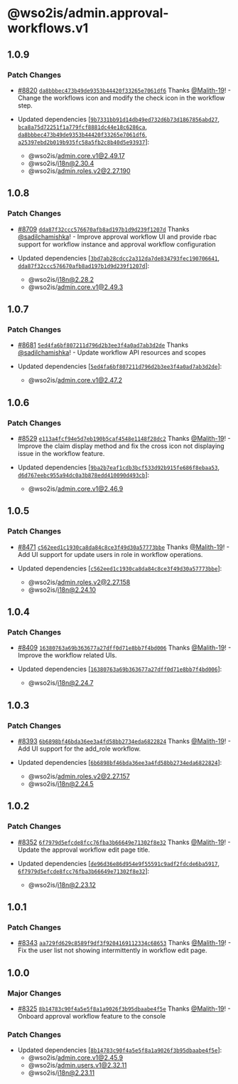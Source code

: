 # @wso2is/admin.approval-workflows.v1

## 1.0.9

### Patch Changes

- [#8820](https://github.com/wso2/identity-apps/pull/8820) [`da8bbbec473b49de9353b44420f33265e7061df6`](https://github.com/wso2/identity-apps/commit/da8bbbec473b49de9353b44420f33265e7061df6) Thanks [@Malith-19](https://github.com/Malith-19)! - Change the workflows icon and modify the check icon in the workflow step.

- Updated dependencies [[`9b7331bb91d14db49ed732d6b73d1867856abd27`](https://github.com/wso2/identity-apps/commit/9b7331bb91d14db49ed732d6b73d1867856abd27), [`bca8a75d72251f1a779fcf8881dc44e18c6286ca`](https://github.com/wso2/identity-apps/commit/bca8a75d72251f1a779fcf8881dc44e18c6286ca), [`da8bbbec473b49de9353b44420f33265e7061df6`](https://github.com/wso2/identity-apps/commit/da8bbbec473b49de9353b44420f33265e7061df6), [`a25397ebd2b019b935fc58a5fb2c8b40d5e93937`](https://github.com/wso2/identity-apps/commit/a25397ebd2b019b935fc58a5fb2c8b40d5e93937)]:
  - @wso2is/admin.core.v1@2.49.17
  - @wso2is/i18n@2.30.4
  - @wso2is/admin.roles.v2@2.27.190

## 1.0.8

### Patch Changes

- [#8709](https://github.com/wso2/identity-apps/pull/8709) [`dda87f32ccc576670afb8ad197b1d9d239f1207d`](https://github.com/wso2/identity-apps/commit/dda87f32ccc576670afb8ad197b1d9d239f1207d) Thanks [@sadilchamishka](https://github.com/sadilchamishka)! - Improve approval workflow UI and provide rbac support for workflow instance and approval workflow configuration

- Updated dependencies [[`3bd7ab28cdcc2a312da7de834793fec190706641`](https://github.com/wso2/identity-apps/commit/3bd7ab28cdcc2a312da7de834793fec190706641), [`dda87f32ccc576670afb8ad197b1d9d239f1207d`](https://github.com/wso2/identity-apps/commit/dda87f32ccc576670afb8ad197b1d9d239f1207d)]:
  - @wso2is/i18n@2.28.2
  - @wso2is/admin.core.v1@2.49.3

## 1.0.7

### Patch Changes

- [#8681](https://github.com/wso2/identity-apps/pull/8681) [`5ed4fa6bf807211d796d2b3ee3f4a0ad7ab3d2de`](https://github.com/wso2/identity-apps/commit/5ed4fa6bf807211d796d2b3ee3f4a0ad7ab3d2de) Thanks [@sadilchamishka](https://github.com/sadilchamishka)! - Update workflow API resources and scopes

- Updated dependencies [[`5ed4fa6bf807211d796d2b3ee3f4a0ad7ab3d2de`](https://github.com/wso2/identity-apps/commit/5ed4fa6bf807211d796d2b3ee3f4a0ad7ab3d2de)]:
  - @wso2is/admin.core.v1@2.47.2

## 1.0.6

### Patch Changes

- [#8529](https://github.com/wso2/identity-apps/pull/8529) [`e113a4fcf94e5d7eb190b5caf4548e1148f28dc2`](https://github.com/wso2/identity-apps/commit/e113a4fcf94e5d7eb190b5caf4548e1148f28dc2) Thanks [@Malith-19](https://github.com/Malith-19)! - Improve the claim display method and fix the cross icon not displaying issue in the workflow feature.

- Updated dependencies [[`9ba2b7eaf1cdb3bcf533d92b915fe686f8ebaa53`](https://github.com/wso2/identity-apps/commit/9ba2b7eaf1cdb3bcf533d92b915fe686f8ebaa53), [`d6d767eebc955a94dc0a3b878edd410090d493cb`](https://github.com/wso2/identity-apps/commit/d6d767eebc955a94dc0a3b878edd410090d493cb)]:
  - @wso2is/admin.core.v1@2.46.9

## 1.0.5

### Patch Changes

- [#8471](https://github.com/wso2/identity-apps/pull/8471) [`c562eed1c1930ca8da84c8ce3f49d30a57773bbe`](https://github.com/wso2/identity-apps/commit/c562eed1c1930ca8da84c8ce3f49d30a57773bbe) Thanks [@Malith-19](https://github.com/Malith-19)! - Add UI support for update users in role in workflow operations.

- Updated dependencies [[`c562eed1c1930ca8da84c8ce3f49d30a57773bbe`](https://github.com/wso2/identity-apps/commit/c562eed1c1930ca8da84c8ce3f49d30a57773bbe)]:
  - @wso2is/admin.roles.v2@2.27.158
  - @wso2is/i18n@2.24.10

## 1.0.4

### Patch Changes

- [#8409](https://github.com/wso2/identity-apps/pull/8409) [`16380763a69b363677a27dff0d71e8bb7f4bd006`](https://github.com/wso2/identity-apps/commit/16380763a69b363677a27dff0d71e8bb7f4bd006) Thanks [@Malith-19](https://github.com/Malith-19)! - Improve the workflow related UIs.

- Updated dependencies [[`16380763a69b363677a27dff0d71e8bb7f4bd006`](https://github.com/wso2/identity-apps/commit/16380763a69b363677a27dff0d71e8bb7f4bd006)]:
  - @wso2is/i18n@2.24.7

## 1.0.3

### Patch Changes

- [#8393](https://github.com/wso2/identity-apps/pull/8393) [`6b6898bf46bda36ee3a4fd58bb2734eda6822824`](https://github.com/wso2/identity-apps/commit/6b6898bf46bda36ee3a4fd58bb2734eda6822824) Thanks [@Malith-19](https://github.com/Malith-19)! - Add UI support for the add_role workflow.

- Updated dependencies [[`6b6898bf46bda36ee3a4fd58bb2734eda6822824`](https://github.com/wso2/identity-apps/commit/6b6898bf46bda36ee3a4fd58bb2734eda6822824)]:
  - @wso2is/admin.roles.v2@2.27.157
  - @wso2is/i18n@2.24.5

## 1.0.2

### Patch Changes

- [#8352](https://github.com/wso2/identity-apps/pull/8352) [`6f7979d5efcde8fcc76fba3b66649e71302f8e32`](https://github.com/wso2/identity-apps/commit/6f7979d5efcde8fcc76fba3b66649e71302f8e32) Thanks [@Malith-19](https://github.com/Malith-19)! - Update the approval workflow edit page title.

- Updated dependencies [[`de96d36e86d954e9f55591c9adf2fdcde6ba5917`](https://github.com/wso2/identity-apps/commit/de96d36e86d954e9f55591c9adf2fdcde6ba5917), [`6f7979d5efcde8fcc76fba3b66649e71302f8e32`](https://github.com/wso2/identity-apps/commit/6f7979d5efcde8fcc76fba3b66649e71302f8e32)]:
  - @wso2is/i18n@2.23.12

## 1.0.1

### Patch Changes

- [#8343](https://github.com/wso2/identity-apps/pull/8343) [`aa729fd629c8589f9df3f9204169112334c68653`](https://github.com/wso2/identity-apps/commit/aa729fd629c8589f9df3f9204169112334c68653) Thanks [@Malith-19](https://github.com/Malith-19)! - Fix the user list not showing intermittently in workflow edit page.

## 1.0.0

### Major Changes

- [#8325](https://github.com/wso2/identity-apps/pull/8325) [`8b14783c90f4a5e5f8a1a9026f3b95dbaabe4f5e`](https://github.com/wso2/identity-apps/commit/8b14783c90f4a5e5f8a1a9026f3b95dbaabe4f5e) Thanks [@Malith-19](https://github.com/Malith-19)! - Onboard approval workflow feature to the console

### Patch Changes

- Updated dependencies [[`8b14783c90f4a5e5f8a1a9026f3b95dbaabe4f5e`](https://github.com/wso2/identity-apps/commit/8b14783c90f4a5e5f8a1a9026f3b95dbaabe4f5e)]:
  - @wso2is/admin.core.v1@2.45.9
  - @wso2is/admin.users.v1@2.32.11
  - @wso2is/i18n@2.23.11
